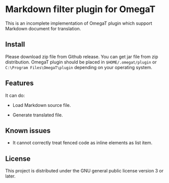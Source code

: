 # Markdown filter plugin for OmegaT

This is an incomplete implementation of OmegaT plugin which support Markdown document for translation.

## Install

Please download zip file from Github release. You can get jar file from zip distribution.
OmegaT plugin should be placed in `$HOME/.omegat/plugin` or `C:\Program Files\OmegaT\plugin`
depending on your operating system.

## Features

It can do:

- Load Markdown source file.

- Generate translated file.


## Known issues

- It cannot correctly treat fenced code as inline elements as list item.

## License

This project is distributed under the GNU general public license version 3 or later.


